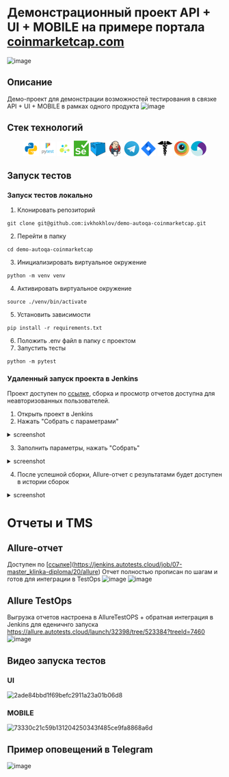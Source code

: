 # Демонстрационный проект API + UI + MOBILE на примере портала [coinmarketcap.com](https://coinmarketcap.com/)
![image](https://github.com/ivkhokhlov/demo-autoqa-coinmarketcap/assets/58159018/e3d953ee-931f-4131-a9ed-068984b35030)


## Описание
Демо-проект для демонстрации возможностей тестирования в связке API + UI + MOBILE в рамках одного продукта
![image](https://github.com/ivkhokhlov/demo-autoqa-coinmarketcap/assets/58159018/5d7682a4-e82c-4f58-bd1b-c539f3e009cd)


## Стек технологий
<p  align="center">
<code><img width="7%" title="Python" src="assets/python.png"></code>
<code><img width="7%" title="Pytest" src="assets/pytest.png"></code>
<code><img width="7%" title="Selene" src="assets/selene.png"></code>
<code><img width="7%" title="Selenium" src="assets/selenium.png"></code>
<code><img width="7%" title="Selenoid" src="assets/selenoid.png"></code>
<code><img width="7%" title="Jenkins" src="assets/jenkins.png"></code>
<code><img width="7%" title="Telegram" src="assets/tg.png"></code>
<code><img width="7%" title="Jenkins" src="assets/jira.png"></code>
<code><img width="7%" title="Telegram" src="assets/requests.png"></code>
<code><img width="7%" title="Telegram" src="assets/browserstack.png"></code>
<code><img width="7%" title="Telegram" src="assets/appium.png"></code>
</p>

## Запуск тестов
### Запуск тестов локально
1. Клонировать репозиторий
```
git clone git@github.com:ivkhokhlov/demo-autoqa-coinmarketcap.git
```
2. Перейти в папку
```
cd demo-autoqa-coinmarketcap
```
3. Инициализировать виртуальное окружение
```
python -m venv venv
```
4. Активировать виртуальное окружение
```
source ./venv/bin/activate
```
5. Установить зависимости
```
pip install -r requirements.txt
```
6. Положить .env файл в папку с проектом
7. Запустить тесты
```
python -m pytest
```
### Удаленный запуск проекта в Jenkins
Проект доступен по [ссылке](https://jenkins.autotests.cloud/job/C07-master_klinka-store_gaijin_demo/), сборка и просмотр отчетов доступна для неавторизованных пользователей.
1. Открыть проект в Jenkins
2. Нажать "Собрать с параметрами"
<details><summary>screenshot</summary><img src=https://github.com/ivkhokhlov/store_gaijin_demo/assets/58159018/856de153-56cf-4511-975e-473a0479eede></details>

3. Заполнить параметры, нажать "Собрать"
<details><summary>screenshot</summary><img src=https://github.com/ivkhokhlov/store_gaijin_demo/assets/58159018/8f318a87-a210-4293-af4c-f0b92d9e086d></details>

4. После успешной сборки, Allure-отчет с результатами будет доступен в истории сборок
<details><summary>screenshot</summary><img src=https://github.com/ivkhokhlov/store_gaijin_demo/assets/58159018/8a3e48cf-a4fd-4a82-bc6c-c41b0213d6e3></details>

# Отчеты и TMS
## Allure-отчет
Доступен по [[ссылке](https://jenkins.autotests.cloud/job/C07-master_klinka-store_gaijin_demo/16/allure/)](https://jenkins.autotests.cloud/job/07-master_klinka-diploma/20/allure)
Отчет полностью прописан по шагам и готов для интеграции в TestOps
![image](https://github.com/ivkhokhlov/demo-autoqa-coinmarketcap/assets/58159018/b6f22bc0-5958-4559-bd6e-36c1d3336c61)
![image](https://github.com/ivkhokhlov/demo-autoqa-coinmarketcap/assets/58159018/0178c9d5-0ccc-42a2-b28c-c921c27ad4f3)

## Allure TestOps
Выгрузка отчетов настроена в AllureTestOPS + обратная интеграция в Jenkins для еденичнго запуска
https://allure.autotests.cloud/launch/32398/tree/523384?treeId=7460
![image](https://github.com/ivkhokhlov/demo-autoqa-coinmarketcap/assets/58159018/338a1d28-0a63-4b15-a523-41bd050972ec)

## Видео запуска тестов
### UI
![2ade84bbd1f69befc2911a23a01b06d8](https://github.com/ivkhokhlov/demo-autoqa-coinmarketcap/assets/58159018/240e67c9-c053-4032-ab20-1757fdc70547)
### MOBILE
![73330c21c59b131204250343f485ce9fa8868a6d](https://github.com/ivkhokhlov/demo-autoqa-coinmarketcap/assets/58159018/237224df-2a14-4a64-b8cd-178e65d13d0d)
## Пример оповещений в Telegram
![image](https://github.com/ivkhokhlov/demo-autoqa-coinmarketcap/assets/58159018/b089374e-c75a-426f-82c1-dc5b2033697a)


